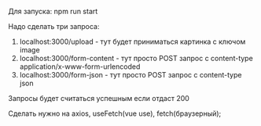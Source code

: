 Для запуска:
npm run start


Надо сделать три запроса:

1. localhost:3000/upload - тут будет приниматься картинка с ключом  image
2. localhost:3000/form-content - тут просто POST запрос с content-type application/x-www-form-urlencoded
3. localhost:3000/form-json - тут просто POST запрос с content-type json

Запросы будет считаться успешным если отдаст 200

Сделать нужно на axios, useFetch(vue use), fetch(браузерный);